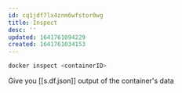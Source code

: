 ```yaml
---
id: cq1jdf7lx4znm6wfstor0wg
title: Inspect
desc: ''
updated: 1641761094229
created: 1641761034153
---
```


```bash
docker inspect <containerID>
```

Give you [[s.df.json]] output of the container's data
